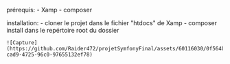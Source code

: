 prérequis:
    - Xamp
    - composer

installation:
    - cloner le projet dans le fichier "htdocs" de Xamp
    - composer install dans le repértoire root du dossier

    ![Capture](https://github.com/Raider472/projetSymfonyFinal/assets/60116030/0f564bde-cad9-4725-96c0-97655132ef78)

